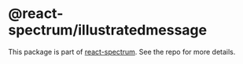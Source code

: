 # @react-spectrum/illustratedmessage

This package is part of [react-spectrum](https://gitlab.com/watheia/spectrum). See the repo for more details.
